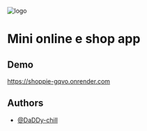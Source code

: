 ![logo](https://github.com/who-0/shoppie/assets/56252622/bb8a339d-4ce5-4313-a99c-6a198b0e9ef9)

# Mini online e shop app


## Demo

https://shoppie-gqvo.onrender.com



## Authors

- [@DaDDy-chill](https://www.github.com/daddy-chilll)

